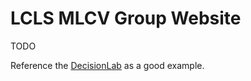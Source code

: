 # LCLS MLCV Group Website

TODO

Reference the [DecisionLab](https://github.com/winstonchiong/decisionlabucsf.github.io) as a good example.

